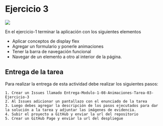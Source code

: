 # Ejercicio 3
![](https://storage.googleapis.com/academia-geek-general-bucket/modulo-1/modulo_1_img_34.png)

En el ejercicio-1 terminar la aplicación con los siguientes elementos 
- Aplicar conceptos de display flex
- Agregar un formulario y ponerle animaciones 
- Tener la barra de navegación funcional 
- Navegar de un elemento a otro al interior de la página.

## Entrega de la tarea

Para realizar la entrega de esta actividad debe realizar los siguientes pasos:

    1. Crear un Issues llamado Entrega-Modulo-1-08-Animaciones-Tarea-03-Ejercicio-3
    2. Al Issues adicionar un pantallazo con el enunciado de la tarea
    3. Luego debes agregar la descripción de los pasos ejecutados para dar la solución a la tarea y adjuntar las imágenes de evidencia.
    4. Subir el proyecto a GitHub y enviar la url del repositorio
    5. Crear un GitHub Page y enviar la url del despliegue